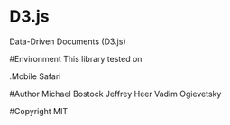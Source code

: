 # D3.js
Data-Driven Documents (D3.js)

#Environment
This library tested on

.Mobile Safari

#Author
Michael Bostock
Jeffrey Heer
Vadim Ogievetsky

#Copyright
MIT
